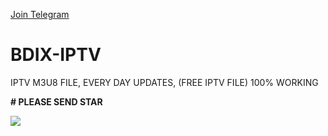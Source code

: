 <a target="_blank" href="https://t.me/bdixiptvm3u8/">Join Telegram</a>


# BDIX-IPTV
IPTV M3U8 FILE, EVERY DAY UPDATES, (FREE IPTV FILE) 100% WORKING


**# PLEASE SEND STAR**


<img src="https://hits.seeyoufarm.com/api/count/incr/badge.svg?url=https%3A%2F%2Fgithub.com%2Fsohag1192%2FBDIX-IPTV&count_bg=%2379C83D&title_bg=%23555555&icon=&icon_color=%23E7E7E7&title=hits&edge_flat=false"/>
